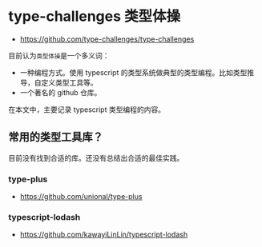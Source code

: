 # type-challenges 类型体操

- https://github.com/type-challenges/type-challenges

目前认为`类型体操`是一个多义词：

- 一种编程方式。使用 typescript 的类型系统做典型的类型编程。比如类型推导，自定义类型工具等。
- 一个著名的 github 仓库。

在本文中，主要记录 typescript 类型编程的内容。

## 常用的类型工具库？

目前没有找到合适的库。还没有总结出合适的最佳实践。

### type-plus

- https://github.com/unional/type-plus

### typescript-lodash

- https://github.com/kawayiLinLin/typescript-lodash
